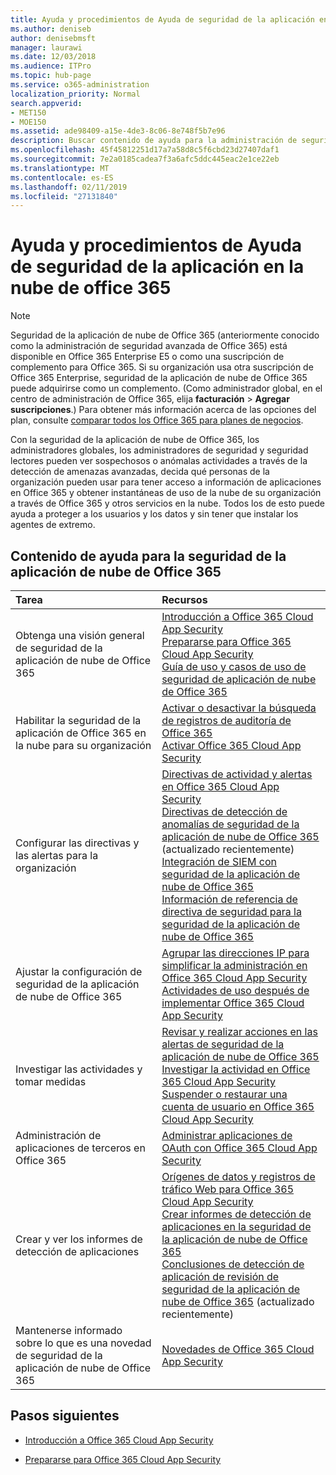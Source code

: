 ```yaml
---
title: Ayuda y procedimientos de Ayuda de seguridad de la aplicación en la nube de office 365
ms.author: deniseb
author: denisebmsft
manager: laurawi
ms.date: 12/03/2018
ms.audience: ITPro
ms.topic: hub-page
ms.service: o365-administration
localization_priority: Normal
search.appverid:
- MET150
- MOE150
ms.assetid: ade98409-a15e-4de3-8c06-8e748f5b7e96
description: Buscar contenido de ayuda para la administración de seguridad avanzada en Office 365, ahora conocida como seguridad de la aplicación de nube de Office 365.
ms.openlocfilehash: 45f45812251d17a7a58d8c5f6cbd23d27407daf1
ms.sourcegitcommit: 7e2a0185cadea7f3a6afc5ddc445eac2e1ce22eb
ms.translationtype: MT
ms.contentlocale: es-ES
ms.lasthandoff: 02/11/2019
ms.locfileid: "27131840"
---
```

# <a name="office-365-cloud-app-security-help-and-how-to"></a>Ayuda y procedimientos de Ayuda de seguridad de la aplicación en la nube de office 365
  
> [!NOTE]
> Seguridad de la aplicación de nube de Office 365 (anteriormente conocido como la administración de seguridad avanzada de Office 365) está disponible en Office 365 Enterprise E5 o como una suscripción de complemento para Office 365. Si su organización usa otra suscripción de Office 365 Enterprise, seguridad de la aplicación de nube de Office 365 puede adquirirse como un complemento. (Como administrador global, en el centro de administración de Office 365, elija **facturación** \> **Agregar suscripciones**.) Para obtener más información acerca de las opciones del plan, consulte [comparar todos los Office 365 para planes de negocios](https://go.microsoft.com/fwlink/?linkid=844053). 
  
Con la seguridad de la aplicación de nube de Office 365, los administradores globales, los administradores de seguridad y seguridad lectores pueden ver sospechosos o anómalas actividades a través de la detección de amenazas avanzadas, decida qué personas de la organización pueden usar para tener acceso a información de aplicaciones en Office 365 y obtener instantáneas de uso de la nube de su organización a través de Office 365 y otros servicios en la nube. Todos los de esto puede ayuda a proteger a los usuarios y los datos y sin tener que instalar los agentes de extremo.
  
## <a name="help-content-for-office-365-cloud-app-security"></a>Contenido de ayuda para la seguridad de la aplicación de nube de Office 365

|**Tarea**|**Recursos**|
|:-----|:-----|
|Obtenga una visión general de seguridad de la aplicación de nube de Office 365  <br/> |[Introducción a Office 365 Cloud App Security](office-365-cas-overview.md) <br/> [Prepararse para Office 365 Cloud App Security](get-ready-for-office-365-cas.md) <br/> [Guía de uso y casos de uso de seguridad de aplicación de nube de Office 365](https://aka.ms/O365CASGuide) <br/> |
|Habilitar la seguridad de la aplicación de Office 365 en la nube para su organización  <br/> |[Activar o desactivar la búsqueda de registros de auditoría de Office 365](turn-audit-log-search-on-or-off.md) <br/> [Activar Office 365 Cloud App Security](turn-on-office-365-cas.md) <br/> |
|Configurar las directivas y las alertas para la organización  <br/> |[Directivas de actividad y alertas en Office 365 Cloud App Security](activity-policies-and-alerts.md) <br/> [Directivas de detección de anomalías de seguridad de la aplicación de nube de Office 365](anomaly-detection-policies-in-ocas.md) (actualizado recientemente)  <br/> [Integración de SIEM con seguridad de la aplicación de nube de Office 365](integrate-your-siem-server-with-office-365-cas.md) <br/> [Información de referencia de directiva de seguridad para la seguridad de la aplicación de nube de Office 365](security-policy-reference-information-for-ocas.md) <br/> |
|Ajustar la configuración de seguridad de la aplicación de nube de Office 365  <br/> |[Agrupar las direcciones IP para simplificar la administración en Office 365 Cloud App Security](group-your-ip-addresses-in-ocas.md) <br/> [Actividades de uso después de implementar Office 365 Cloud App Security](utilization-activities-for-ocas.md) <br/> |
|Investigar las actividades y tomar medidas  <br/> |[Revisar y realizar acciones en las alertas de seguridad de la aplicación de nube de Office 365](review-office-365-cas-alerts.md) <br/> [Investigar la actividad en Office 365 Cloud App Security](investigate-an-activity-in-office-365-cas.md) <br/> [Suspender o restaurar una cuenta de usuario en Office 365 Cloud App Security](suspend-or-restore-an-account-in-ocas.md) <br/> |
|Administración de aplicaciones de terceros en Office 365  <br/> |[Administrar aplicaciones de OAuth con Office 365 Cloud App Security](manage-app-permissions-in-ocas.md) <br/> |
|Crear y ver los informes de detección de aplicaciones  <br/> |[Orígenes de datos y registros de tráfico Web para Office 365 Cloud App Security](web-traffic-logs-and-data-sources-for-ocas.md) <br/> [Crear informes de detección de aplicaciones en la seguridad de la aplicación de nube de Office 365](create-app-discovery-reports-in-ocas.md) <br/> [Conclusiones de detección de aplicación de revisión de seguridad de la aplicación de nube de Office 365](review-app-discovery-findings-in-ocas.md) (actualizado recientemente)  <br/> |
|Mantenerse informado sobre lo que es una novedad de seguridad de la aplicación de nube de Office 365  <br/> |[Novedades de Office 365 Cloud App Security](new-in-office-365-cas.md) <br/> |
   
## <a name="next-steps"></a>Pasos siguientes

- [Introducción a Office 365 Cloud App Security](office-365-cas-overview.md)
    
- [Prepararse para Office 365 Cloud App Security](get-ready-for-office-365-cas.md)
    

